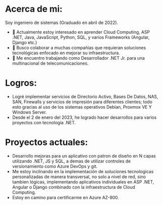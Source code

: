 # Acerca de mi:

Soy ingeniero de sistemas (Graduado en abril de 2022).

- 👀 Actualmente estoy interesado en aprender Cloud Computing, ASP .NET, Java, JavaScript, Python, SQL, y varios Frameworks (Angular, Django etc.)
- 💞️ Busco colaborar a muchas compañías que requieran soluciones tecnológicas enfocado en mejorar su infraestructura.
- 🌱 Me encuentro trabajando como Desarrollador .NET Jr. para una multinacional de telecomunicaciones.

# Logros:
- Logré implementar servicios de Directorio Activo, Bases De Datos, NAS, SAN, Firewalls y servicios de impresión para diferentes clientes; todo esto gracias al uso de los sistemas operativos Debian, Proxmox VE Y Windows Server.
- Desde el 2 de enero del 2023, he logrado hacer desarrollos para varios proyectos con tecnologia .NET.

# Proyectos actuales:
- Desarrollo mejoras para un aplicativo con patron de diseño en N capas utilizando .NET, JS y SQL, a demas de utilizar controles de versionamiento como Azure DevOps y git.
- Me estoy inclinando en la implementación de soluciones tecnologicas personalizadas de manera transversal, no solo a nivel de red, sino tambien lógicas, implementando aplicativos individuales en ASP .NET, Angular o Django combinado con la infraestructura de Cloud Computing.
- Estoy en camino para certificarme en Azure AZ-900.
